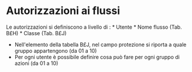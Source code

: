 # Autorizzazioni ai flussi
Le autorizzazioni si definiscono a livello di : 
 \* Utente
 \* Nome flusso (Tab. B£H)
 \* Classe (Tab. B£J)

 - Nell'elemento della tabella B£J, nel campo protezione si riporta a quale gruppo appartengono (da 01 a 10)
 - Per ogni utente è possibile definire cosa può fare per ogni gruppo di azioni (da 01 a 10)
